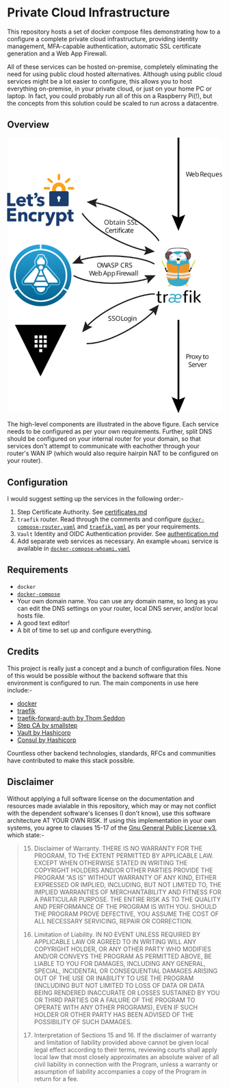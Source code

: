 # Private Cloud Infrastructure

This repository hosts a set of docker compose files demonstrating how to a
configure a complete private cloud infrastructure, providing identity
management, MFA-capable authentication, automatic SSL certificate generation
and a Web App Firewall.

All of these services can be hosted on-premise, completely eliminating the need
for using public cloud hosted alternatives. Although using public cloud
services might be a lot easier to configure, this allows you to host everything
on-premise, in your private cloud, or just on your home PC or laptop. In fact,
you could probably run all of this on a Raspberry Pi(!), but the concepts from
this solution could be scaled to run across a datacentre.

## Overview

![Architectural Overview](docs/images/architecture.svg)

The high-level components are illustrated in the above figure. Each service
needs to be configured as per your own requirements. Further, split DNS should
be configured on your internal router for your domain, so that services don't
attempt to communicate with eachother through your router's WAN IP (which would
also require hairpin NAT to be configured on your router).

## Configuration

I would suggest setting up the services in the following order:-

1. Step Certificate Authority. See [certificates.md](docs/certificates.md)
2. `traefik` router. Read through the comments and configure 
   [`docker-compose-router.yaml`](docker-compose-router.yaml) and
   [`traefik.yaml`](traefik/traefik.yml) as per your requirements.
3. `Vault` Identity and OIDC Authentication provider. See
   [authentication.md](docs/authentication.md)
4. Add separate web services as necessary. An example `whoami` service is
   available in [`docker-compose-whoami.yaml`](docker-compose-whoami.yaml)

## Requirements

 - `docker`
 - [`docker-compose`](https://docs.docker.com/compose/)
 - Your own domain name. You can use any domain name, so long as you can edit
   the DNS settings on your router, local DNS server, and/or local hosts file.
 - A good text editor!
 - A bit of time to set up and configure everything.

## Credits

This project is really just a concept and a bunch of configuration files. None
of this would be possible without the backend software that this environment is
configured to run. The main components in use here include:-

  - [docker](https://www.docker.com/)
  - [traefik](https://traefik.io/)
  - [traefik-forward-auth by Thom Seddon](https://github.com/thomseddon/traefik-forward-auth)
  - [Step CA by smallstep](https://smallstep.com/docs/step-ca)
  - [Vault by Hashicorp](https://www.vaultproject.io/)
  - [Consul by Hashicorp](https://www.consul.io/)

Countless other backend technologies, standards, RFCs and communities have
contributed to make this stack possible.

## Disclaimer

Without applying a full software license on the documentation and resources
made avialable in this repository, which may or may not conflict with the
dependent software's licenses (I don't know), use this software architecture AT
YOUR OWN RISK. If using this implementation in your own systems, you agree to
clauses 15-17 of the [Gnu General Public License
v3](https://www.gnu.org/licenses/gpl-3.0.html), which state:-


> 15. Disclaimer of Warranty.
> THERE IS NO WARRANTY FOR THE PROGRAM, TO THE EXTENT PERMITTED BY APPLICABLE
> LAW. EXCEPT WHEN OTHERWISE STATED IN WRITING THE COPYRIGHT HOLDERS AND/OR OTHER
> PARTIES PROVIDE THE PROGRAM “AS IS” WITHOUT WARRANTY OF ANY KIND, EITHER
> EXPRESSED OR IMPLIED, INCLUDING, BUT NOT LIMITED TO, THE IMPLIED WARRANTIES OF
> MERCHANTABILITY AND FITNESS FOR A PARTICULAR PURPOSE. THE ENTIRE RISK AS TO THE
> QUALITY AND PERFORMANCE OF THE PROGRAM IS WITH YOU. SHOULD THE PROGRAM PROVE
> DEFECTIVE, YOU ASSUME THE COST OF ALL NECESSARY SERVICING, REPAIR OR
> CORRECTION.
> 
> 16. Limitation of Liability.
> IN NO EVENT UNLESS REQUIRED BY APPLICABLE LAW OR AGREED TO IN WRITING WILL ANY
> COPYRIGHT HOLDER, OR ANY OTHER PARTY WHO MODIFIES AND/OR CONVEYS THE PROGRAM AS
> PERMITTED ABOVE, BE LIABLE TO YOU FOR DAMAGES, INCLUDING ANY GENERAL, SPECIAL,
> INCIDENTAL OR CONSEQUENTIAL DAMAGES ARISING OUT OF THE USE OR INABILITY TO USE
> THE PROGRAM (INCLUDING BUT NOT LIMITED TO LOSS OF DATA OR DATA BEING RENDERED
> INACCURATE OR LOSSES SUSTAINED BY YOU OR THIRD PARTIES OR A FAILURE OF THE
> PROGRAM TO OPERATE WITH ANY OTHER PROGRAMS), EVEN IF SUCH HOLDER OR OTHER PARTY
> HAS BEEN ADVISED OF THE POSSIBILITY OF SUCH DAMAGES.
> 
> 17. Interpretation of Sections 15 and 16.
> If the disclaimer of warranty and limitation of liability provided above cannot
> be given local legal effect according to their terms, reviewing courts shall
> apply local law that most closely approximates an absolute waiver of all civil
> liability in connection with the Program, unless a warranty or assumption of
> liability accompanies a copy of the Program in return for a fee.
